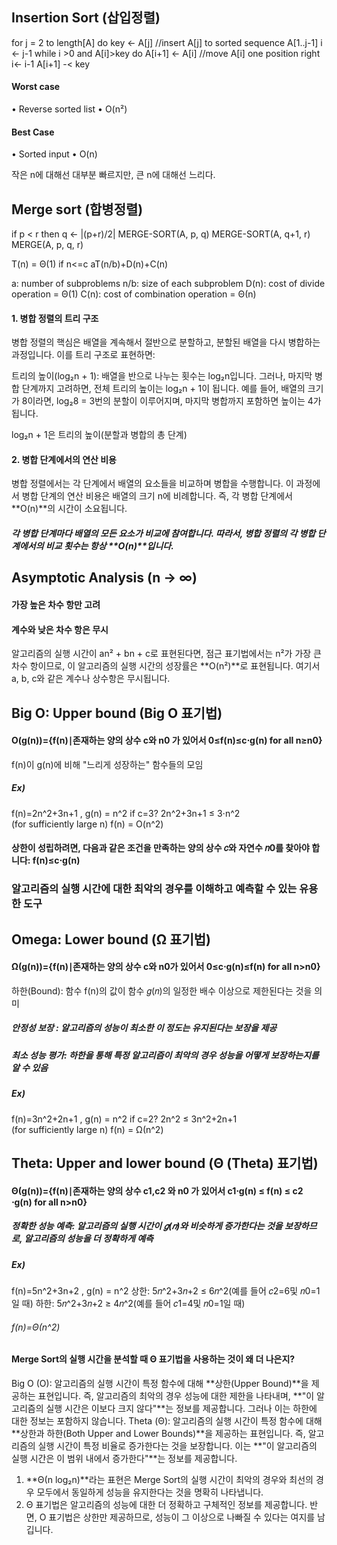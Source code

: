 ## Insertion Sort (삽입정렬)
for j = 2 to length[A]
 do key <- A[j]
 //insert A[j] to sorted sequence A[1..j-1]
 i <- j-1
 while i >0 and A[i]>key
 do A[i+1] <- A[i] //move A[i] one position right
 i<- i-1
 A[i+1] -< key

#### Worst case
• Reverse sorted list
• O(n²)
#### Best Case
• Sorted input
• O(n)

작은 n에 대해선 대부분 빠르지만, 큰 n에 대해선 느리다.


## Merge sort (합병정렬)
if p < r
then q <- |(p+r)/2|
 MERGE-SORT(A, p, q)
 MERGE-SORT(A, q+1, r)
 MERGE(A, p, q, r)

 T(n) = Θ(1) if n<=c
        aT(n/b)+D(n)+C(n)

a: number of subproblems
n/b: size of each subproblem
D(n): cost of divide operation = Θ(1)
C(n): cost of combination operation = Θ(n)

#### 1. 병합 정렬의 트리 구조
병합 정렬의 핵심은 배열을 계속해서 절반으로 분할하고, 분할된 배열을 다시 병합하는 과정입니다. 이를 트리 구조로 표현하면:

트리의 높이(log₂n + 1): 배열을 반으로 나누는 횟수는 log₂n입니다. 그러나, 마지막 병합 단계까지 고려하면, 전체 트리의 높이는 log₂n + 1이 됩니다.
예를 들어, 배열의 크기가 8이라면, log₂8 = 3번의 분할이 이루어지며, 마지막 병합까지 포함하면 높이는 4가 됩니다.

log₂n + 1은 트리의 높이(분할과 병합의 총 단계)

#### 2. 병합 단계에서의 연산 비용
병합 정렬에서는 각 단계에서 배열의 요소들을 비교하며 병합을 수행합니다. 이 과정에서 병합 단계의 연산 비용은 배열의 크기 n에 비례합니다. 즉, 각 병합 단계에서 **O(n)**의 시간이 소요됩니다.
##### 각 병합 단계마다 배열의 모든 요소가 비교에 참여합니다. 따라서, 병합 정렬의 각 병합 단계에서의 비교 횟수는 항상 **O(n)**입니다.



## Asymptotic Analysis (n → ∞)
#### 가장 높은 차수 항만 고려

#### 계수와 낮은 차수 항은 무시
 알고리즘의 실행 시간이 an² + bn + c로 표현된다면, 점근 표기법에서는 n²가 가장 큰 차수 항이므로, 이 알고리즘의 실행 시간의 성장률은 **O(n²)**로 표현됩니다. 여기서 a, b, c와 같은 계수나 상수항은 무시됩니다.


## Big O: Upper bound (Big O 표기법)

#### O(g(n))={f(n)∣존재하는 양의 상수 c와 n0 가 있어서 0≤f(n)≤c⋅g(n) for all n≥n0}
 f(n)이 g(n)에 비해 "느리게 성장하는" 함수들의 모임

##### Ex)
f(n)=2n^2+3n+1 , g(n) = n^2
 if c=3?
2n^2+3n+1 ≤ 3⋅n^2 (for sufficiently large n)
 f(n) = O(n^2)

#### 상한이 성립하려면, 다음과 같은 조건을 만족하는 **양의 상수 𝑐**와 **자연수 𝑛0**를 찾아야 합니다: f(n)≤c⋅g(n)

### 알고리즘의 실행 시간에 대한 최악의 경우를 이해하고 예측할 수 있는 유용한 도구


## Omega: Lower bound (Ω 표기법)

#### Ω(g(n))={f(n)∣존재하는 양의 상수 c와 n0가 있어서 0≤c⋅g(n)≤f(n) for all n>n0}
하한(Bound): 함수 f(n)의 값이 함수 𝑔(𝑛)의 일정한 배수 이상으로 제한된다는 것을 의미

##### 안정성 보장 : 알고리즘의 성능이 최소한 이 정도는 유지된다는 보장을 제공
##### 최소 성능 평가: 하한을 통해 특정 알고리즘이 최악의 경우 성능을 어떻게 보장하는지를 알 수 있음

##### Ex)
f(n)=3n^2+2n+1 , g(n) = n^2
 if c=2?
2n^2 ≤ 3n^2+2n+1 (for sufficiently large n)
f(n) = Ω(n^2)


## Theta: Upper and lower bound (Θ (Theta) 표기법)

#### Θ(g(n))={f(n)∣존재하는 양의 상수 c1​ ,c2​ 와 n0​ 가 있어서 c1⋅g(n) ≤ f(n) ≤ c2​ ⋅g(n) for all n>n0​}

##### 정확한 성능 예측: 알고리즘의 실행 시간이 𝑔(𝑛)와 비슷하게 증가한다는 것을 보장하므로, 알고리즘의 성능을 더 정확하게 예측

##### Ex)
f(n)=5n^2+3n+2 , g(n) = n^2
상한: 5𝑛^2+3𝑛+2 ≤ 6𝑛^2(예를 들어 𝑐2=6및 𝑛0=1일 때)
하한: 5𝑛^2+3𝑛+2 ≥ 4𝑛^2(예를 들어 𝑐1=4및 𝑛0=1일 때)
###### f(n)=Θ(n^2)

#### Merge Sort의 실행 시간을 분석할 때 Θ 표기법을 사용하는 것이 왜 더 나은지?

Big O (O): 알고리즘의 실행 시간이 특정 함수에 대해 **상한(Upper Bound)**을 제공하는 표현입니다. 즉, 알고리즘의 최악의 경우 성능에 대한 제한을 나타내며, **"이 알고리즘의 실행 시간은 이보다 크지 않다"**는 정보를 제공합니다. 그러나 이는 하한에 대한 정보는 포함하지 않습니다.
Theta (Θ): 알고리즘의 실행 시간이 특정 함수에 대해 **상한과 하한(Both Upper and Lower Bounds)**을 제공하는 표현입니다. 즉, 알고리즘의 실행 시간이 특정 비율로 증가한다는 것을 보장합니다. 이는 **"이 알고리즘의 실행 시간은 이 범위 내에서 증가한다"**는 정보를 제공합니다.

1. **Θ(n log₂n)**라는 표현은 Merge Sort의 실행 시간이 최악의 경우와 최선의 경우 모두에서 동일하게 성능을 유지한다는 것을 명확히 나타냅니다.
2. Θ 표기법은 알고리즘의 성능에 대한 더 정확하고 구체적인 정보를 제공합니다. 반면, O 표기법은 상한만 제공하므로, 성능이 그 이상으로 나빠질 수 있다는 여지를 남깁니다.

